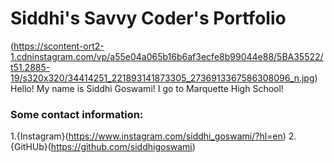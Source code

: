 # Siddhi's Savvy Coder's Portfolio

(https://scontent-ort2-1.cdninstagram.com/vp/a55e04a065b16b6af3ecfe8b99044e88/5BA35522/t51.2885-19/s320x320/34414251_221893141873305_2736913367586308096_n.jpg)
Hello! My name is Siddhi Goswami! I go to Marquette High School!

### Some contact information:
1.{Instagram}(https://www.instagram.com/siddhi_goswami/?hl=en)
2.{GitHUb}(https://github.com/siddhigoswami)

